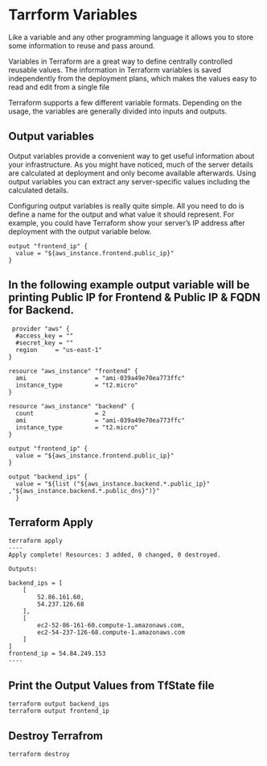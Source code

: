 # Tarrform Variables

Like a variable and any other programming language it allows you to store some information to reuse
and pass around.

Variables in Terraform are a great way to define centrally controlled reusable values. The information in Terraform variables is saved independently from the deployment plans, which makes the values easy to read and edit from a single file

Terraform supports a few different variable formats. Depending on the usage, the variables are generally divided into inputs and outputs.


## Output variables
Output variables provide a convenient way to get useful information about your infrastructure. As you might have noticed, much of the server details are calculated at deployment and only become available afterwards. Using output variables you can extract any server-specific values including the calculated details.

Configuring output variables is really quite simple. All you need to do is define a name for the output and what value it should represent. For example, you could have Terraform show your server’s IP address after deployment with the output variable below.

```
output "frontend_ip" {
  value = "${aws_instance.frontend.public_ip}"
}
```

## In the following example output variable will be printing Public IP for Frontend & Public IP & FQDN for Backend.

```
 provider "aws" {
  #access_key = ""
  #secret_key = ""
  region     = "us-east-1"
}

resource "aws_instance" "frontend" {
  ami                   = "ami-039a49e70ea773ffc"
  instance_type         = "t2.micro"
}

resource "aws_instance" "backend" {
  count                 = 2
  ami                   = "ami-039a49e70ea773ffc"
  instance_type         = "t2.micro"
}

output "frontend_ip" {
  value = "${aws_instance.frontend.public_ip}"
}

output "backend_ips" {
  value = "${list ("${aws_instance.backend.*.public_ip}" ,"${aws_instance.backend.*.public_dns}")}"
  }
```



## Terraform Apply
```
terraform apply 
----
Apply complete! Resources: 3 added, 0 changed, 0 destroyed.

Outputs:

backend_ips = [
    [
        52.86.161.60,
        54.237.126.68
    ],
    [
        ec2-52-86-161-60.compute-1.amazonaws.com,
        ec2-54-237-126-68.compute-1.amazonaws.com
    ]
]
frontend_ip = 54.84.249.153
----
```

## Print the Output Values from TfState file
```
terraform output backend_ips
terraform output frontend_ip
```


## Destroy Terrafrom
```
terraform destroy
```


